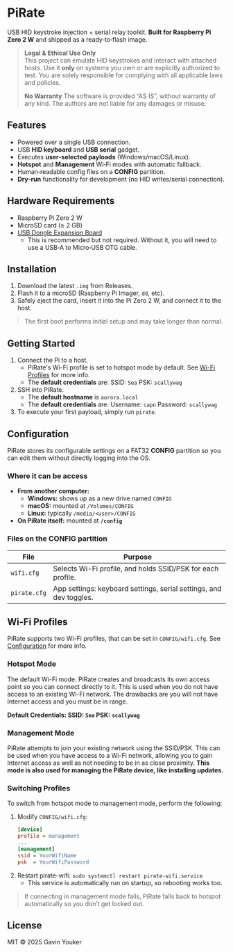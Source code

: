 # PiRate

USB HID keystroke injection + serial relay toolkit. **Built for Raspberry Pi Zero 2 W** and shipped as a ready‑to‑flash image.

> **Legal & Ethical Use Only**  
> This project can emulate HID keystrokes and interact with attached hosts. Use it **only** on 
> systems you own or are explicitly authorized to test. You are solely responsible for complying
> with all applicable laws and policies.
>
> **No Warranty** 
> The software is provided “AS IS”, without warranty of any kind. The authors are not liable for
> any damages or misuse.

## Features
- Powered over a single USB connection.
- USB **HID keyboard** and **USB serial** gadget.
- Executes **user‑selected payloads** (Windows/macOS/Linux).
- **Hotspot** and **Management** Wi‑Fi modes with automatic fallback.
- Human‑readable config files on a **CONFIG** partition.
- **Dry‑run** functionality for development (no HID writes/serial connection).

## Hardware Requirements
- Raspberry Pi Zero 2 W
- MicroSD card (≥ 2 GB)
- [USB Dongle Expansion Board](https://www.amazon.com/GeeekPi-Dongle-Expansion-Raspberry-Inserted/dp/B098JP79ZX)
  - This is recommended but not required. Without it, you will need to use a USB‑A to Micro‑USB OTG cable.

## Installation
1. Download the latest `.img` from Releases.
2. Flash it to a microSD (Raspberry Pi Imager, `dd`, etc).
3. Safely eject the card, insert it into the Pi Zero 2 W, and connect it to the host.

> The first boot performs initial setup and may take longer than normal.

## Getting Started
1. Connect the Pi to a host. 
    - PiRate's Wi-Fi profile is set to hotspot mode by default. See [Wi-Fi Profiles](#wi-fi-profiles) for more info.
    - The **default credentials** are: SSID: `Sea` PSK: `scallywag`
2. SSH into PiRate.
    - The **default hostname** is `aurora.local`
    - The **default credentials** are: Username: `capn` Password: `scallywag`
3. To execute your first payload, simply run `pirate`.

## Configuration
PiRate stores its configurable settings on a FAT32 **CONFIG** partition so you can edit them
without directly logging into the OS.

### Where it can be access
- **From another computer:**
  - **Windows:** shows up as a new drive named `CONFIG`
  - **macOS:** mounted at `/Volumes/CONFIG`
  - **Linux:** typically `/media/<user>/CONFIG`
- **On PiRate itself:** mounted at **`/config`**

### Files on the CONFIG partition
| File         | Purpose                                                            |
|--------------|--------------------------------------------------------------------|
| `wifi.cfg`   | Selects Wi-Fi profile, and holds SSID/PSK for each profile.        |
| `pirate.cfg` | App settings: keyboard settings, serial settings, and dev toggles. |

## Wi-Fi Profiles
PiRate supports two Wi-Fi profiles, that can be set in `CONFIG/wifi.cfg`. See [Configuration](#configuration) for more info.

### Hotspot Mode
The default Wi-Fi mode. PiRate creates and broadcasts its own access point so you can connect directly to it. This is used when you do not have access to an existing Wi-Fi network. The drawbacks are you will not have Internet access and you must be in range.

**Default Credentials: SSID: `Sea` PSK: `scallywag`**

### Management Mode
PiRate attempts to join your existing network using the SSID/PSK. This can be used when you have access to a Wi-Fi network, allowing you to gain Internet access as well as not needing to be in as close proximity. **This mode is also used for managing the PiRate device, like installing updates.**

### Switching Profiles
To switch from hotspot mode to management mode, perform the following:
1. Modify `CONFIG/wifi.cfg`:
    ```ini
    [device]
    profile = management
    ...
    [management]
    ssid = YourWifiName
    psk  = YourWifiPassword
    ```
2. Restart pirate-wifi: `sudo systemctl restart pirate-wifi.service`
    - This service is automatically run on startup, so rebooting works too.

> If connecting in management mode fails, PiRate falls back to hotspot automatically so you don’t get locked out.

## License
MIT © 2025 Gavin Youker

